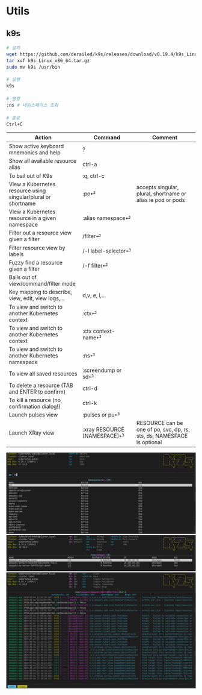 # Utils

## k9s

```sh
# 설치
wget https://github.com/derailed/k9s/releases/download/v0.19.4/k9s_Linux_x86_64.tar.gz
tar xvf k9s_Linux_x86_64.tar.gz
sudo mv k9s /usr/bin

# 실행
k9s

# 명령
:ns # 네임스페이스 조회

# 종료
Ctrl+C
```

| Action                                                        | Command                     | Comment                                                                |
|---------------------------------------------------------------|-----------------------------|------------------------------------------------------------------------|
| Show active keyboard mnemonics and help                       | ?                           |                                                                        |
| Show all available resource alias                             | ctrl-a                      |                                                                        |
| To bail out of K9s                                            | :q, ctrl-c                  |                                                                        |
| View a Kubernetes resource using singular/plural or shortname | :po⏎                        | accepts singular, plural, shortname or alias ie pod or pods            |
| View a Kubernetes resource in a given namespace               | :alias namespace⏎           |                                                                        |
| Filter out a resource view given a filter                     | /filter⏎                    |                                                                        |
| Filter resource view by labels                                | /-l label-selector⏎         |                                                                        |
| Fuzzy find a resource given a filter                          | /-f filter⏎                 |                                                                        |
| Bails out of view/command/filter mode                         | <esc>                       |                                                                        |
| Key mapping to describe, view, edit, view logs,...            | d,v, e, l,...               |                                                                        |
| To view and switch to another Kubernetes context              | :ctx⏎                       |                                                                        |
| To view and switch to another Kubernetes context              | :ctx context-name⏎          |                                                                        |
| To view and switch to another Kubernetes namespace            | :ns⏎                        |                                                                        |
| To view all saved resources                                   | :screendump or sd⏎          |                                                                        |
| To delete a resource (TAB and ENTER to confirm)               | ctrl-d                      |                                                                        |
| To kill a resource (no confirmation dialog!)                  | ctrl-k                      |                                                                        |
| Launch pulses view                                            | :pulses or pu⏎              |                                                                        |
| Launch XRay view                                              | :xray RESOURCE [NAMESPACE]⏎ | RESOURCE can be one of po, svc, dp, rs, sts, ds, NAMESPACE is optional |

![명령 입력](../img/0005.png)
![Pod 목록](../img/0003.png)
![Pod Log](../img/0004.png)